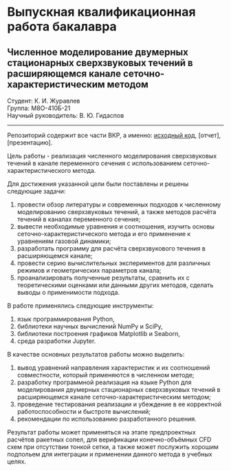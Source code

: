 
# Выпускная квалификационная работа бакалавра
## Численное моделирование двумерных стационарных сверхзвуковых течений в расширяющемся канале сеточно-характеристическим методом

Студент: К. И. Журавлев  
Группа: М8О-410Б-21  
Научный руководитель: В. Ю. Гидаспов

<hr/>

Репозиторий содержит все части ВКР, а именно: [исходный код](./src), [отчет], [презентацию].

Цель работы - реализация численного моделирования сверхзвуковых течений в канале переменного сечения с использованием сеточно-характеристического метода.

Для достижения указанной цели были поставлены и решены следующие задачи:
1)	провести обзор литературы и современных подходов к численному моделированию сверхзвуковых течений, а также методов расчёта течений в каналах переменного сечения;
2)	вывести необходимые уравнения и соотношения, изучить основы сеточно-характеристического метода и его применение к уравнениям газовой динамики;
3)	разработать программу для расчёта сверхзвукового течения в расширяющемся канале;
4)	провести серию вычислительных экспериментов для различных режимов и геометрических параметров канала;
5)	проанализировать полученные результаты, сравнить их с теоретическими оценками или данными других методов, сделать выводы о применимости подхода.


В работе применялись следующие инструменты:
1) язык программирования Python,
2) библиотеки научных вычислений NumPy и SciPy,
3) библиотеки построения графиков Matplotlib и Seaborn,
4) среда разработки Jupyter.

В качестве основных результатов работы можно выделить:
1)	вывод уравнений направления характеристик и их соотношений совместности, который применяются в численном методе;
2)	разработку программной реализация на языке Python для моделирования двумерных стационарных сверхзвуковых течений в расширяющемся канале сеточно-характеристическим методом;
3)	проведение тестирования реализации и убеждение в ее корректной работоспособности и быстроте вычислений;
4)	рекомендации по использованию разработанного решения.
   
Результат работы может применяться на этапе предпроектных расчётов ракетных сопел, для верификации конечно-объёмных CFD схем при отсутствии тонкой сетки, а также может послужить хорошим подпольем для интеграции и применении данного метода в учебных целях. 

